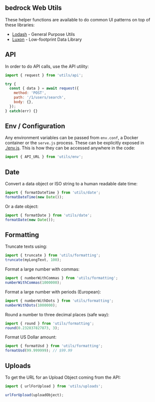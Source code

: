 ## bedrock Web Utils

These helper functions are available to do common UI patterns on top of these libraries:

- [Lodash](https://lodash.com/docs/4.17.15) - General Purpose Utils
- [Luxon](https://moment.github.io/luxon/) - Low-footprint Data Library

## API

In order to do API calls, use the API utility:

```javascript
import { request } from 'utils/api';

try {
  const { data } = await request({
    method: 'POST',
    path: '/1/users/search',
    body: {},
  });
} catch(err) {}
```

## Env / Configuration

Any environment variables can be passed from `env.conf`, a Docker container or the `serve.js` process. These can be explicitly exposed in [./env.js](./env.js). This is how they can be accessed anywhere in the code:

```javascript
import { API_URL } from 'utils/env';
```

## Date

Convert a data object or ISO string to a human readable date time:

```javascript
import { formatDateTime } from 'utils/date';
formatDateTime(new Date());
```

Or a date object:

```javascript
import { formatDate } from 'utils/date';
formatDate(new Date());
```

## Formatting

Truncate texts using:

```javascript
import { truncate } from 'utils/formatting';
truncate(myLongText, 100);
```

Format a large number with commas:

```javascript
import { numberWithCommas } from 'utils/formatting';
numberWithCommas(1000000);
```

Format a large number with periods (European):

```javascript
import { numberWithDots } from 'utils/formatting';
numberWithDots(1000000);
```

Round a number to three decimal places (safe way):

```javascript
import { round } from 'utils/formatting';
round(0.232837827873, 3);
```

Format US Dollar amount:

```javascript
import { formatUsd } from 'utils/formatting';
formatUsd(99.999999); // $99.99
```

## Uploads

To get the URL for an Upload Object coming from the API:

```javascript
import { urlForUpload } from 'utils/uploads';

urlForUpload(uploadObject);
```
